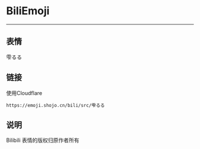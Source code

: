 # BiliEmoji
---
## 表情
雫るる
## 链接
使用Cloudflare
```
https://emoji.shojo.cn/bili/src/雫るる
```
## 说明
Bilibili 表情的版权归原作者所有
